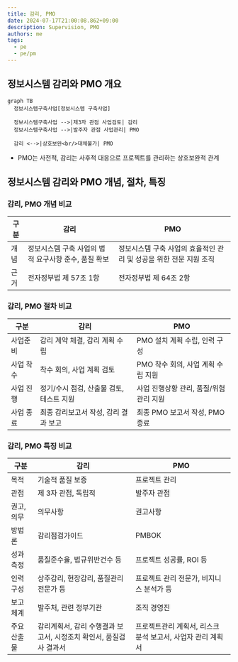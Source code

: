 ```yaml
---
title: 감리, PMO
date: 2024-07-17T21:00:08.862+09:00
description: Supervision, PMO
authors: me
tags:
  - pe
  - pe/pm 
---
```


## 정보시스템 감리와 PMO 개요

```mermaid
graph TB
  정보시스템구축사업[정보시스템 구축사업]

  정보시스템구축사업 -->|제3자 관점 사업검토| 감리
  정보시스템구축사업 -->|발주자 관점 사업관리| PMO

  감리 <-->|상호보완<br/>대체불가| PMO
```

- PMO는 사전적, 감리는 사후적 대응으로 프로젝트를 관리하는 상호보완적 관계

## 정보시스템 감리와 PMO 개념, 절차, 특징

### 감리, PMO 개념 비교

| 구분 | 감리 | PMO |
| --- | --- | --- |
| 개념 | 정보시스템 구축 사업의 법적 요구사항 준수, 품질 확보 | 정보시스템 구축 사업의 효율적인 관리 및 성공을 위한 전문 지원 조직 |
| 근거 | 전자정부법 제 57조 1항 | 전자정부법 제 64조 2항 |

### 감리, PMO 절차 비교

| 구분 | 감리 | PMO |
| --- | --- | --- |
| 사업준비 | 감리 계약 체결, 감리 계획 수립 | PMO 설치 계획 수립, 인력 구성 |
| 사업 착수 | 착수 회의, 사업 계획 검토 | PMO 착수 회의, 사업 계획 수립 지원 |
| 사업 진행 | 정기/수시 점검, 산출물 검토, 테스트 지원 | 사업 진행상황 관리, 품질/위험 관리 지원 |
| 사업 종료 | 최종 감리보고서 작성, 감리 결과 보고 | 최종 PMO 보고서 작성, PMO 종료 |

### 감리, PMO 특징 비교

| 구분 | 감리 | PMO |
| --- | --- | --- |
| 목적 | 기술적 품질 보증 | 프로젝트 관리 |
| 관점 | 제 3자 관점, 독립적 | 발주자 관점 |
| 권고, 의무 | 의무사항 | 권고사항 |
| 방법론 | 감리점검가이드 | PMBOK |
| 성과측정 | 품질준수율, 법규위반건수 등 | 프로젝트 성공률, ROI 등 |
| 인력구성 | 상주감리, 현장감리, 품질관리전문가 등 | 프로젝트 관리 전문가, 비지니스 분석가 등 |
| 보고체계 | 발주처, 관련 정부기관 | 조직 경영진 |
| 주요 산출물 | 감리계획서, 감리 수행결과 보고서, 시정조치 확인서, 품질검사 결과서 | 프로젝트관리 계획서, 리스크 분석 보고서, 사업자 관리 계획서 |
